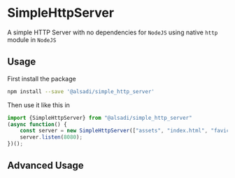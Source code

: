 # SimpleHttpServer

A simple HTTP Server with no dependencies for `NodeJS` using native `http` module in `NodeJS`

## Usage

First install the package

```bash
npm install --save '@alsadi/simple_http_server'
```

Then use it like this in

```javascript
import {SimpleHttpServer} from "@alsadi/simple_http_server"
(async function() {
    const server = new SimpleHttpServer(["assets", "index.html", "favico.ico"], "./public");
    server.listen(8080);
})();
```

## Advanced Usage

